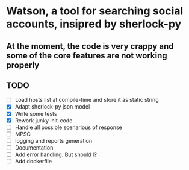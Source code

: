 # Watson, a tool for searching social accounts, insipred by sherlock-py

## At the moment, the code is very crappy and some of the core features are not working properly

## TODO

- [ ] Load hosts list at compile-time and store it as static string
- [X] Adapt sherlock-py json model
- [X] Write some tests
- [X] Rework junky init-code
- [ ] Handle all possible scenarious of response
- [ ] MPSC
- [ ] logging and reports generation 
- [ ] Documentation
- [ ] Add error handling. But should I?
- [ ] Add dockerfile